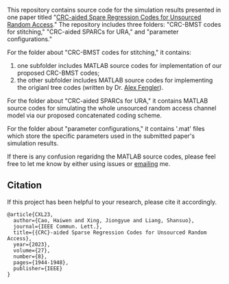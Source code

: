 This repository contains source code for the simulation results presented in one paper titled "[CRC-aided Spare Regression Codes for Unsourced Random Access](https://doi.org/10.1109/LCOMM.2023.3281495)." The repository includes three folders: "CRC-BMST codes for stitching," "CRC-aided SPARCs for URA," and "parameter configurations."

For the folder about "CRC-BMST codes for stitching," it contains:
1. one subfolder includes MATLAB source codes for implementation of our proposed CRC-BMST codes;
2. the other subfolder includes MATLAB source codes for implementing the origianl tree codes (written by Dr. [Alex Fengler](https://alexfengler.github.io/)).

For the folder about "CRC-aided SPARCs for URA," it contains MATLAB source codes for simulating the whole unsourced random access channel model via our proposed concatenated coding scheme. 

For the folder about "parameter configurations," it contains '.mat' files which store the specific parameters used in the submitted paper's simulation results.

If there is any confusion regaridng the MATLAB source codes, please feel free to let me know by either using issues or [emailing](mailto:haiwen.cao94@gmail.com) me.



## Citation

If this project has been helpful to your research, please cite it accordingly.

```
@article{CXL23,
  author={Cao, Haiwen and Xing, Jiongyue and Liang, Shansuo},
  journal={IEEE Commun. Lett.},
  title={{CRC}-aided Sparse Regression Codes for Unsourced Random Access},
  year={2023},
  volume={27},
  number={8},
  pages={1944-1948},
  publisher={IEEE}
}

```
